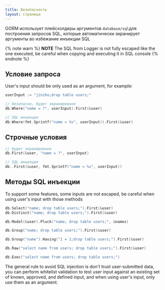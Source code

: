 ```yaml
---
title: Безопасность
layout: страница
---
```


GORM использует плейсхолдеры аргументов `database/sql`для построения запросов SQL, которые автоматически экранирует аргументы во избежание инъекции SQL

{% note warn %}
**NOTE** The SQL from Logger is not fully escaped like the one executed, be careful when copying and executing it in SQL console
{% endnote %}

## Условие запроса

User's input should be only used as an argument, for example:

```go
userInput := "jinzhu;drop table users;"

// безопасно, будет экранировано
db.Where("name = ?", userInput).First(&user)

// SQL инъекция
db.Where(fmt.Sprintf("name = %v", userInput)).First(&user)
```

## Строчные условия

```go
// будет экранировано
db.First(&user, "name = ?", userInput)

// SQL инъекция
db..First(&user, fmt.Sprintf("name = %v", userInput))
```

## Методы SQL инъекции

To support some features, some inputs are not escaped, be careful when using user's input with those methods

```go
db.Select("name; drop table users;").First(&user)
db.Distinct("name; drop table users;").First(&user)

db.Model(&user).Pluck("name; drop table users;", &names)

db.Group("name; drop table users;").First(&user)

db.Group("name").Having("1 = 1;drop table users;").First(&user)

db.Raw("select name from users; drop table users;").First(&user)

db.Exec("select name from users; drop table users;")
```

The general rule to avoid SQL injection is don't trust user-submitted data, you can perform whitelist validation to test user input against an existing set of known, approved, and defined input, and when using user's input, only use them as an argument.
